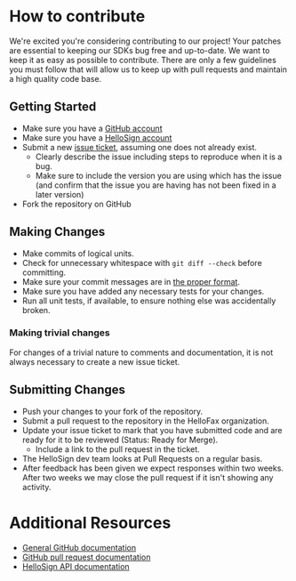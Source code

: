 # How to contribute

We're excited you're considering contributing to our project! Your patches are essential to keeping our SDKs bug free and up-to-date. We want to keep it as easy as possible to contribute. There are only a few guidelines you must follow that will allow us to keep up with pull requests and maintain a high quality code base.

## Getting Started

* Make sure you have a [GitHub account](https://github.com/signup/free)
* Make sure you have a [HelloSign account](http://www.hellosign.com)
* Submit a new [issue ticket](https://github.com/HelloFax/hellosign-java-sdk/issues), assuming one does not already exist.
  * Clearly describe the issue including steps to reproduce when it is a bug.
  * Make sure to include the version you are using which has the issue (and confirm that the issue you are having has not been fixed in a later version)
* Fork the repository on GitHub

## Making Changes

* Make commits of logical units.
* Check for unnecessary whitespace with `git diff --check` before committing.
* Make sure your commit messages are in [the proper format](http://tbaggery.com/2008/04/19/a-note-about-git-commit-messages.html).
* Make sure you have added any necessary tests for your changes.
* Run all unit tests, if available, to ensure nothing else was accidentally broken.

### Making trivial changes

For changes of a trivial nature to comments and documentation, it is not
always necessary to create a new issue ticket.

## Submitting Changes

* Push your changes to your fork of the repository.
* Submit a pull request to the repository in the HelloFax organization.
* Update your issue ticket to mark that you have submitted code and are ready for it to be reviewed (Status: Ready for Merge).
  * Include a link to the pull request in the ticket.
* The HelloSign dev team looks at Pull Requests on a regular basis.
* After feedback has been given we expect responses within two weeks. After two
  weeks we may close the pull request if it isn't showing any activity.

# Additional Resources

* [General GitHub documentation](http://help.github.com/)
* [GitHub pull request documentation](http://help.github.com/send-pull-requests/)
* [HelloSign API documentation](https://www.hellosign.com/api/documentation)
